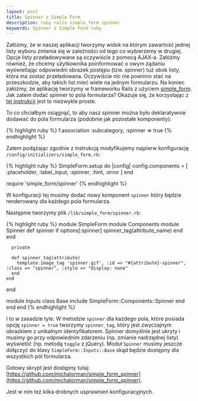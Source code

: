 ```yaml
---
layout: post
title: Spinner z Simple Form
description: ruby rails simple_form spinner
keywords: Spinner z Simple Form ruby
---
```

Załóżmy, że w naszej aplikacji tworzymy widok na którym zawartość
jednej listy wyboru zmienia się w zależności od tego co wybierzemy w
drugiej. Opcje listy przeładowywane są oczywiście z pomocą AJAX-a. Załóżmy
również, że chcemy użytkownika poinformować o owym żądaniu
wyświetlając odpowiedni obrazek postępu (tzw. spinner) tuż obok listy,
która ma zostać przeładowana. Oczywiście nic nie powinno stać na
przeszkodzie, aby takich list mieć wiele na jednym formularzu. Na
koniec załóżmy, że aplikację tworzymy w frameworku Rails z użyciem
[simple_form](https://github.com/plataformatec/simple_form). Jak zatem
dodać spinner to pola formularza? Okazuje się, że korzystając z 
[tej instrukcji](https://github.com/plataformatec/simple_form/wiki/Adding-custom-input-components)
jest to niezwykle proste.

To co chciałbym osiągnąć, to aby nasz spinner można było deklaratywnie
dodawać do pola formularza (podobnie jak pozostałe komponenty):

{% highlight ruby %}
f.association :subcategory, :spinner => true
{% endhighlight %}

Zatem podążając zgodnie z instrukcją modyfikujemy najpierw
konfigurację ``/config/initializers/simple_form.rb``:

{% highlight ruby %}
SimpleForm.setup do |config|
  config.components = [ :placeholder, :label_input, :spinner, :hint, :error ]
end

require 'simple_form/spinner'
{% endhighlight %}

W konfiguracji tej musimy dodać nowy komponent ``spinner`` który będzie
renderowany dla każdego pola formularza.

Następnie tworzymy plik ``/lib/simple_form/spinner.rb``:

{% highlight ruby %}
module SimpleForm
  module Components
    module Spinner
      def spinner
        if options[:spinner]
          spinner_tag(attribute_name)
        end
      end

      private
      
      def spinner_tag(attribute)
        template.image_tag 'spinner.gif', :id => "#{attribute}-spinner", :class => "spinner", :style => "display: none"
      end
    end
  end

  module Inputs
    class Base
      include SimpleForm::Components::Spinner
    end
  end
end
{% endhighlight %}

I to w zasadzie tyle. W metodzie ``spinner`` dla każdego pola, które
posiada opcję ``spinner = true`` tworzymy ``spinner_tag``, który jest
zwyczajnym obrazkiem z unikalnym identyfikatorem. Spinner domyślnie
jest ukryty i musimy go przy odpowiednim zdarzeniu (np. zmianie
nadrzędnej  listy) wyświetlić (np. metodą ``toggle`` z jQuery). Moduł
``Spinner`` musimy jeszcze dołączyć do klasy
``SimpleForm::Inputs::Base`` skąd będzie dostępny dla wszystkich pól
formularza.

Gotowy skrypt jest dostępny tutaj:
[https://github.com/michalorman/simple_form_spinner](https://github.com/michalorman/simple_form_spinner).

Jest w nim też kilka drobnych usprawnień konfiguracyjnych.
